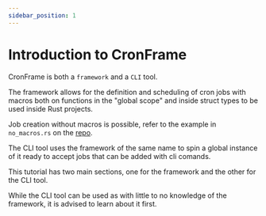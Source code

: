 ```yaml
---
sidebar_position: 1
---
```


# Introduction to CronFrame


CronFrame is both a `framework` and a `CLI` tool.

The framework allows for the definition and scheduling of cron jobs with macros both on functions in the "global scope" and inside struct types to be used inside Rust projects.

Job creation without macros is possible, refer to the example in `no_macros.rs` on the [repo](https://github.com/antcim/cronframe/blob/master/examples/no_macros.rs).

The CLI tool uses the framework of the same name to spin a global instance of it ready to accept jobs that can be added with cli comands.

This tutorial has two main sections, one for the framework and the other for the CLI tool.

While the CLI tool can be used as with little to no knowledge of the framework, it is advised to learn about it first.